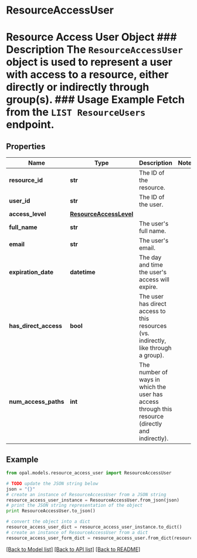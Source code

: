# ResourceAccessUser

# Resource Access User Object ### Description The `ResourceAccessUser` object is used to represent a user with access to a resource, either directly or indirectly through group(s).  ### Usage Example Fetch from the `LIST ResourceUsers` endpoint.

## Properties

Name | Type | Description | Notes
------------ | ------------- | ------------- | -------------
**resource_id** | **str** | The ID of the resource. | 
**user_id** | **str** | The ID of the user. | 
**access_level** | [**ResourceAccessLevel**](ResourceAccessLevel.md) |  | 
**full_name** | **str** | The user&#39;s full name. | 
**email** | **str** | The user&#39;s email. | 
**expiration_date** | **datetime** | The day and time the user&#39;s access will expire. | 
**has_direct_access** | **bool** | The user has direct access to this resources (vs. indirectly, like through a group). | 
**num_access_paths** | **int** | The number of ways in which the user has access through this resource (directly and indirectly). | 

## Example

```python
from opal.models.resource_access_user import ResourceAccessUser

# TODO update the JSON string below
json = "{}"
# create an instance of ResourceAccessUser from a JSON string
resource_access_user_instance = ResourceAccessUser.from_json(json)
# print the JSON string representation of the object
print ResourceAccessUser.to_json()

# convert the object into a dict
resource_access_user_dict = resource_access_user_instance.to_dict()
# create an instance of ResourceAccessUser from a dict
resource_access_user_form_dict = resource_access_user.from_dict(resource_access_user_dict)
```
[[Back to Model list]](../README.md#documentation-for-models) [[Back to API list]](../README.md#documentation-for-api-endpoints) [[Back to README]](../README.md)


